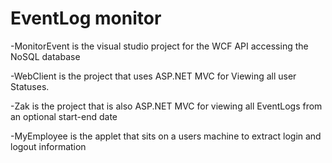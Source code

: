 # EventLog monitor

-MonitorEvent is the visual studio project for the WCF API accessing the NoSQL database 

-WebClient is the project that uses ASP.NET MVC for Viewing all user Statuses. 

-Zak is the project that is also ASP.NET MVC for viewing all EventLogs from an optional start-end date 

-MyEmployee is the applet that sits on a users machine to extract login and logout information